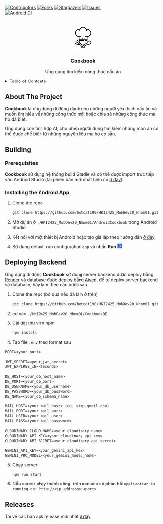 <!-- Improved compatibility of back to top link: See: https://github.com/othneildrew/Best-README-Template/pull/73 -->
<a id="readme-top"></a>
<!--
*** Thanks for checking out the Best-README-Template. If you have a suggestion
*** that would make this better, please fork the repo and create a pull request
*** or simply open an issue with the tag "enhancement".
*** Don't forget to give the project a star!
*** Thanks again! Now go create something AMAZING! :D
-->



<!-- PROJECT SHIELDS -->
<!--
*** I'm using markdown "reference style" links for readability.
*** Reference links are enclosed in brackets [ ] instead of parentheses ( ).
*** See the bottom of this document for the declaration of the reference variables
*** for contributors-url, forks-url, etc. This is an optional, concise syntax you may use.
*** https://www.markdownguide.org/basic-syntax/#reference-style-links
-->
[![Contributors][contributors-shield]][contributors-url]
[![Forks][forks-shield]][forks-url]
[![Stargazers][stars-shield]][stars-url]
[![Issues][issues-shield]][issues-url]
<br>
[![Android CI](https://github.com/hotcat190/HKI2425_MobDev20_Nhom01/workflows/Android%20CI/badge.svg)](https://github.com/hotcat190/HKI2425_MobDev20_Nhom01/actions/workflows/pull_request.yml)


<!-- PROJECT LOGO -->
<br />
<div align="center">
  <a href="https://github.com/hotcat190/HKI2425_MobDev20_Nhom01">
    <img src="AndroidCookbook/app/src/main/res/drawable/cookbook_app_icon.png" alt="Logo" width="80" height="80">
  </a>

<h3 align="center">Cookbook</h3>
  <p align="center">
    Ứng dụng tìm kiếm công thức nấu ăn
  </p>
</div>



<!-- TABLE OF CONTENTS -->
<details>
  <summary>Table of Contents</summary>
  <ol>
    <li>
      <a href="#about-the-project">About The Project</a>
    </li>
    <li>
      <a href="#building">Building</a>
      <ul>
        <li><a href="#prerequisites">Prerequisites</a></li>
        <li><a href="#installation">Installation</a></li>
      </ul>
    </li>
    <li>
      <a href="#releases">Releases</a>
    </li>
  </ol>
</details>



<!-- ABOUT THE PROJECT -->
## About The Project

<p><b>Cookbook</b> là ứng dụng di động dành cho những người yêu thích nấu ăn và muốn tìm hiểu về những công thức mới hoặc chia sẻ những công thức mà họ đã biết.</p>
<p>Ứng dụng còn tích hợp AI, cho phép người dùng tìm kiếm những món ăn có thể được chế biến từ những nguyên liệu mà họ có sẵn.</p>

<!-- GETTING STARTED -->
## Building

### Prerequisites

**Cookbook** sử dụng hệ thống build Gradle và có thể được import trực tiếp vào Android Studio (tải phiên bản mới nhất hiện có [ở đây](https://developer.android.com/studio)). 

### Installing the Android App

1. Clone the repo
   ```sh
   git clone https://github.com/hotcat190/HKI2425_MobDev20_Nhom01.git
   ```
2. Mở dự án ở `./HKI2425_MobDev20_Nhom01/AndroidCookbook` trong Android Studio

3. Kết nối với một thiết bị Android hoặc tạo giả lập theo hướng dẫn [ở đây](https://developer.android.com/studio/run).

4. Sử dụng default run configuration `app` và nhấn **Run** <img src="images/run.png" alt="" width="15" height="15">

## Deploying Backend
Ứng dụng di động **Cookbook** sử dụng server backend được deploy bằng [Render](https://render.com) và database được deploy bằng [Aiven](https://aiven.io), để tự deploy server backend và database, hãy làm theo các bước sau

1. Clone the repo (bỏ qua nếu đã làm ở trên)
   ```sh
   git clone https://github.com/hotcat190/HKI2425_MobDev20_Nhom01.git
   ```
   
2. cd vào `./HKI2425_MobDev20_Nhom01/CookbookBE`
 
3. Cài đặt thư viện npm
   ```sh
   npm install
   ```
   
4. Tạo file `.env` theo format sau
  ```env
  PORT=<your_port>

  JWT_SECRET=<your_jwt_secret>
  JWT_EXPIRES_IN=<seconds>

  DB_HOST=<your_db_host_name>
  DB_PORT=<your_db_port>
  DB_USERNAME=<your_db_username>
  DB_PASSWORD=<your_db_password>
  DB_NAME=<your_db_schema_name>

  MAIL_HOST=<your_mail_host> (eg. stmp.gmail.com)
  MAIL_PORT=<your_mail_port>
  MAIL_USER=<your_mail_user>
  MAIL_PASS=<your_mail_password>

  CLOUDINARY_CLOUD_NAME=<your_cloudinary_name>
  CLOUDINARY_API_KEY=<your_cloudinary_api_key>
  CLOUDINARY_API_SECRET=<your_cloudinary_api_secret>

  GEMINI_API_KEY=<your_gemini_api_key>
  GEMINI_PRO_MODEL=<your_gemini_model_name>
  ```

5. Chạy server
   ```sh
   npm run start
   ```
   
6. Nếu server chạy thành công, trên console sẽ phản hồi `Application is running on: http://<ip_address>:<port>`


<!-- RELEASES -->
## Releases

Tải về các bản apk release mới nhất [ở đây](https://github.com/hotcat190/HKI2425_MobDev20_Nhom01/tags).

<!-- MARKDOWN LINKS & IMAGES -->
<!-- https://www.markdownguide.org/basic-syntax/#reference-style-links -->
[contributors-shield]: https://img.shields.io/github/contributors/hotcat190/HKI2425_MobDev20_Nhom01.svg?style=for-the-badge
[contributors-url]: https://github.com/hotcat190/HKI2425_MobDev20_Nhom01/graphs/contributors
[forks-shield]: https://img.shields.io/github/forks/hotcat190/HKI2425_MobDev20_Nhom01.svg?style=for-the-badge
[forks-url]: https://github.com/hotcat190/HKI2425_MobDev20_Nhom01/network/members
[stars-shield]: https://img.shields.io/github/stars/hotcat190/HKI2425_MobDev20_Nhom01.svg?style=for-the-badge
[stars-url]: https://github.com/hotcat190/HKI2425_MobDev20_Nhom01/stargazers
[issues-shield]: https://img.shields.io/github/issues/hotcat190/HKI2425_MobDev20_Nhom01.svg?style=for-the-badge
[issues-url]: https://github.com/hotcat190/HKI2425_MobDev20_Nhom01/issues
[product-screenshot]: images/screenshot.png
